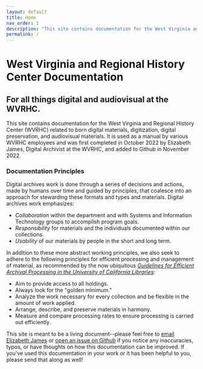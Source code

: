 ```yaml
---
layout: default
title: Home
nav_order: 1
description: "This site contains documentation for the West Virginia and Regional History Center related to born digital materials, digitization, digital preservation, and audiovisual materials."
permalink: /
---
```


# West Virginia and Regional History Center Documentation
## For all things digital and audiovisual at the WVRHC.

This site contains documentation for the West Virginia and Regional History Center (WVRHC) related to born digital materials, digitization, digital preservation, and audiovisual materials. It is used as a manual by various WVRHC employees and was first completed in October 2022 by Elizabeth James, Digital Archivist at the WVRHC, and added to Github in November 2022. 

### Documentation Principles
Digital archives work is done through a series of decisions and actions, made by humans over time and guided by principles, that coalesce into an approach for stewarding these formats and types and materials. Digital archives work emphasizes:  

- _Collaboration_ within the department and with Systems and Information Technology groups to accomplish program goals. 
- _Responsibility_ for materials and the individuals documented within our collections.
- _Usability_ of our materials by people in the short and long term. 

In addition to these more abstract working principles, we also seek to adhere to the following principles for efficient processing and management of material, as recommended by the now ubiquitous [_Guidelines for Efficient Archival Processing in the University of California Libraries_](https://escholarship.org/uc/item/4b81g01z):

- Aim to provide access to all holdings. 
- Always look for the "golden minimum." 
- Analyze the work necessary for every collection and be flexible in the amount of work applied. 
- Arrange, describe, and preserve materials in harmony. 
- Measure and compare processing rates to ensure processing is carried out efficiently. 


This site is meant to be a living document--please feel free to [email Elizabeth James](mailto:elizabeth.james1@mail.wvu.edu) or [open an issue on Github](https://github.com/elizajames/digital-preservation-documentation) if you notice any inaccuracies, typos, or have thoughts on how this documentation can be improved. If you've used this documentation in your work or it has been helpful to you, please send that along as well! 




